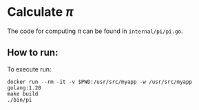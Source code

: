 # Calculate $\pi$

The code for computing $\pi$ can be found in `internal/pi/pi.go`.

## How to run:
To execute run:

```
docker run --rm -it -v $PWD:/usr/src/myapp -w /usr/src/myapp golang:1.20
make build
./bin/pi
```

